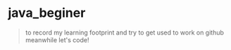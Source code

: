 # java_beginer
> to record my learning footprint and try to get used to work on github meanwhile
 let's code!

